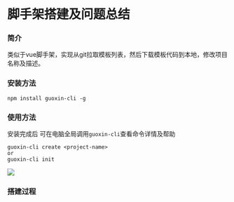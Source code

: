 # 脚手架搭建及问题总结
### 简介
类似于vue脚手架，实现从git拉取模板列表，然后下载模板代码到本地，修改项目名称及描述。

### 安装方法

```shell
npm install guoxin-cli -g
```
### 使用方法
安装完成后 可在电脑全局调用`guoxin-cli`查看命令详情及帮助
```shell
guoxin-cli create <project-name>
or
guoxin-cli init
```
![](http://39.107.231.241:84/AirUI/img1.png)
### 搭建过程
